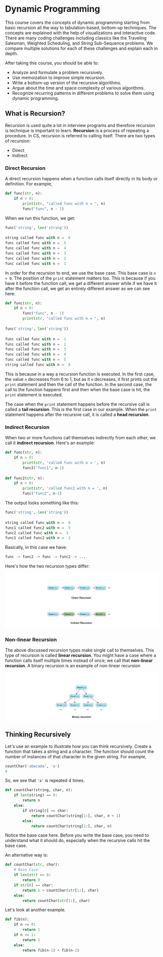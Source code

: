 # Dynamic Programming 

This course covers the concepts of dynamic programming starting from basic recursion all the way to tabulation-based, bottom-up techniques. The concepts are explained with the help of visualizations and interactive code. There are many coding challenges including classics like the Traveling Salesman, Weighted Scheduling, and String Sub-Sequence problems. We compare multiple solutions for each of these challenges and explain each in depth.

After taking this course, you should be able to:

-   Analyze and formulate a problem recursively.
-   Use memoization to improve simple recursion.
-   Write a bottom-up version of the recursive algorithms.
-   Argue about the time and space complexity of various algorithms.
-   Recognize recurring patterns in different problems to solve them using dynamic programming.

## What is Recursion? 

 Recursion is used quite a lot in interview programs and therefore recursion is technique is important to learn. **Recursion** is a process of repeating a procedure. In CS, recursion is referred to calling itself. There are two types of recursion: 

*   Direct
*   Indirect

### Direct Recursion

A direct recursion happens when a function calls itself directly in its body or definition. For example, 

```python
def func(str, n):
    if n > 0:
        print(str, "called func with n = ", n)
        func("func", n - 1)
```

When we run this function, we get: 

```python
func('string', len('string'))

string called func with n =  6
func called func with n =  5
func called func with n =  4
func called func with n =  3
func called func with n =  2
func called func with n =  1
```

In order for the recursion to end, we use the base case. This base case is `n > 0`. The position of the `print` statement matters too. This is because if you have it before the function call, we get a different answer while if we have it after the function call, we get an entirely different answer as we can see here: 

```python
def func(str, n):
    if n > 0:
        func("func", n - 1)
        print(str, "called func with n = ", n)
        
func('string', len('string'))

func called func with n =  1
func called func with n =  2
func called func with n =  3
func called func with n =  4
func called func with n =  5
string called func with n =  6
```

This is because in a way a recursion function is executed. In the first case, the value `n` decreases from 6 to 1, but as it `n` decreases, it first prints out the `print` statement and then the call of the function. In the second case, the call to the function happens first and then when the base case is hit, the `print` statement is executed. 

The case when the `print` statement happens before the recursive call is called a **tail recursion**. This is the first case in our example. When the `print` statement happens after the recursive call, it is called a **head recursion**. 

### Indirect Recursion

When two or more functions call themselves indirectly from each other, we call it **indirect recursion**. Here's an example: 

```python
def func(str, n):
    if n > 0:
        print(str, 'called func with n = ', n)
        func2("func1", n-1)
        
def func2(str, n):
    if n > 0:
        print(str, 'called func2 with n = ', n)
        func("func2", n-2)
```

The output looks something like this: 

```python
func('string', len('string'))

string called func with n =  6
func1 called func2 with n =  5
func2 called func with n =  3
func1 called func2 with n =  2
```

Basically, in this case we have: 

```python
func -> func2 -> func -> func2 -> ...
```

Here's how the two recursion types differ: 

<img src="Dynamic%20Programming.assets/image-20201207143004143.png" alt="image-20201207143004143" style="zoom:100%;" />

### Non-linear Recursion

The above discussed recursion types make single call to themselves. This type of recursion is called **linear recursion**. You might have a case where a function calls itself multiple times instead of once; we call that **non-linear recursion**. A binary recursion is an example of non-linear recursion

![image-20201207143415006](Dynamic%20Programming.assets/image-20201207143415006.png)

## Thinking Recursively

Let's use an example to illustrate how you can think recursively. Create a function that takes a string and a character. The function should count the number of instances of that character in the given string. For example, 

```python
countChar('abacada', 'a')
4
```

So, we see that `'a'` is repeated 4 times. 

```python
def countChar(string, char, n):
    if len(string) == 0:
        return n
    else:
        if string[0] == char:
            return countChar(string[1:], char, n + 1)
        else:
            return countChar(string[1:], char, n)
```

Notice the base case here. Before you write the base case, you need to understand what it should do, especially when the recursive calls hit the base case. 

An alternative way is: 

```python
def countChar(str, char):
    # Base Case:
    if len(str) == 0:
        return 0
    if str[0] == char:
        return 1 + countChar(str[1:], char)
    else:
        return countChar(str[1:], char)
```

Let's look at another example. 

```python
def fib(n):
    if n <= 0:
        return 1
    if n <= 1:
        return 1
    else:
        return fib(n-1) + fib(n-2)
```

